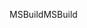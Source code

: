<span data-ttu-id="dbf30-101">MSBuild</span><span class="sxs-lookup"><span data-stu-id="dbf30-101">MSBuild</span></span>